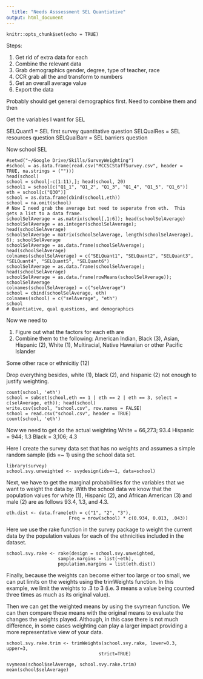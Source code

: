 ```yaml
---
  title: "Needs Asssessment SEL Quantiative"
output: html_document
---
```

  
  ```{r setup, include=FALSE}
knitr::opts_chunk$set(echo = TRUE)
```
Steps: 
  1. Get rid of extra data for each 
2. Combine the relevant data
3. Grab demographics gender, degree, type of teacher, race
4. CCR grab all the and transform to numbers
5. Get an overall average value
6. Export the data 

Probably should get general demographics first.  Need to combine them and then 

Get the variables I want for SEL  

SELQuant1 = SEL first survey quantitative question 
SELQualRes = SEL resources question
SELQualBarr = SEL barriers question

Now school SEL
```{r}
#setwd("~/Google Drive/Skills/SurveyWeighting")
#school = as.data.frame(read.csv("MCCSCStaffSurvey.csv", header = TRUE, na.strings = ("")))
head(school)
school = school[-c(1:11),]; head(school, 20)
school1 = school[c("Q1_1", "Q1_2", "Q1_3", "Q1_4", "Q1_5", "Q1_6")]
eth = school[c("Q30")]
school = as.data.frame(cbind(school1,eth))
school = na.omit(school)
# Now I need grab the average but need to seperate from eth.  This gets a list to a data frame.
schoolSelAverage = as.matrix(school[,1:6]); head(schoolSelAverage)
schoolSelAverage = as.integer(schoolSelAverage); head(schoolSelAverage)
schoolSelAverage = matrix(schoolSelAverage, length(schoolSelAverage), 6); schoolSelAverage
schoolSelAverage = as.data.frame(schoolSelAverage); head(schoolSelAverage)
colnames(schoolSelAverage) = c("SELQuant1", "SELQuant2", "SELQuant3", "SELQuant4", "SELQuant5", "SELQuant6") 
schoolSelAverage = as.data.frame(schoolSelAverage); head(schoolSelAverage)
schoolSelAverage = as.data.frame(rowMeans(schoolSelAverage)); schoolSelAverage
colnames(schoolSelAverage) = c("selAverage")
school = cbind(schoolSelAverage, eth)
colnames(school) = c("selAverage", "eth")
school
# Quantiative, qual questions, and demographics
```
Now we need to 
1. Figure out what the factors for each eth are
2. Combine them to the following: American Indian, Black (3), Asian, Hispanic (2), White (1), Multiracial, Native Hawaiian or other Pacific Islander

Some other race or ethnicitiy (12)

Drop everything besides, white (1), black (2), and hispanic (2) not enough to justify weighting.
```{r}
count(school, 'eth')
school = subset(school,eth == 1 | eth == 2 | eth == 3, select = c(selAverage, eth)); head(school)
write.csv(school, "school.csv", row.names = FALSE)
school = read.csv("school.csv", header = TRUE)
count(school, 'eth')
```
Now we need to get do the actual weighting
White = 66,273; 93.4
Hispanic = 944; 1.3
Black  = 3,106; 4.3

Here I create the survey data set that has no weights and assumes a simple random sample (ids =~ 1) using the school data set.
```{r}
library(survey)
school.svy.unweighted <- svydesign(ids=~1, data=school)
```
Next, we have to get the marginal probabilities for the variables that we want to weight the data by. With the school data we know that the population values for white (1), Hispanic (2), and African American (3) and male (2) are as follows 93.4, 1.3, and 4.3.
```{r}
eth.dist <- data.frame(eth = c("1", "2", "3"),
                       Freq = nrow(school) * c(0.934, 0.013, .043))
```
Here we use the rake function in the survey package to weight the current data by the population values for each of the ethnicities included in the dataset.
```{r}
school.svy.rake <- rake(design = school.svy.unweighted,
                   sample.margins = list(~eth),
                   population.margins = list(eth.dist))
```
Finally, because the weights can become either too large or too small, we can put limits on the weights using the trimWeights function. In this example, we limit the weights to .3 to 3 (i.e. 3 means a value being counted three times as much as its original value).

Then we can get the weighted means by using the svymean function. We can then compare these means with the original means to evaluate the changes the weights played.  Although, in this case there is not much difference, in some cases weighting can play a larger impact providing a more representative view of your data.
```{r}
school.svy.rake.trim <- trimWeights(school.svy.rake, lower=0.3, upper=3,
                                  strict=TRUE)

svymean(school$selAverage, school.svy.rake.trim)
mean(school$selAverage)
```

